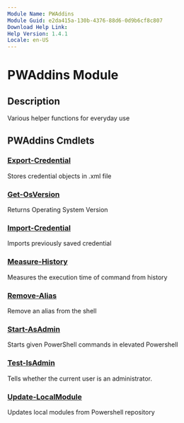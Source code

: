 ```yaml
---
Module Name: PWAddins
Module Guid: e2da415a-130b-4376-88d6-0d9b6cf8c807
Download Help Link: 
Help Version: 1.4.1
Locale: en-US
---
```


# PWAddins Module
## Description
Various helper functions for everyday use

## PWAddins Cmdlets
### [Export-Credential](Export-Credential.md)
Stores credential objects in .xml file

### [Get-OsVersion](Get-OsVersion.md)
Returns Operating System Version

### [Import-Credential](Import-Credential.md)
Imports previously saved credential

### [Measure-History](Measure-History.md)
Measures the execution time of command from history

### [Remove-Alias](Remove-Alias.md)
Remove an alias from the shell

### [Start-AsAdmin](Start-AsAdmin.md)
Starts given PowerShell commands in elevated Powershell

### [Test-IsAdmin](Test-IsAdmin.md)
Tells whether the current user is an administrator.

### [Update-LocalModule](Update-LocalModule.md)
Updates local modules from Powershell repository

